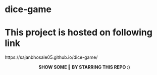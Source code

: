 # dice-game
<h1>This project is hosted on following link</h1>
https://sajanbhosale05.github.io/dice-game/

<p align="center">
  <b> SHOW SOME 🧡 BY STARRING THIS REPO :)  </b></p>
